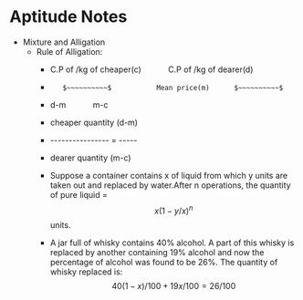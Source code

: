 # Aptitude Notes

* Mixture and Alligation
  * Rule of Alligation:
    * C.P of /kg of cheaper(c)      $~~~~~~~~~~$       C.P of /kg of dearer(d)
    *        $~~~~~~~~~~$           Mean price(m)      $~~~~~~~~~~$
    * d-m     $~~~~~~~~~~$ m-c
    
    *   cheaper quantity    (d-m)
    *   ---------------- =  -----
    *   dearer quantity     (m-c)


    * Suppose a container contains x of liquid from which y units are taken out and replaced by water.After n operations, the quantity of pure liquid = $$x (1 - y/x)^n$$ units.

    * A jar full of whisky contains 40% alcohol. A part of this whisky is replaced by another containing 19% alcohol and now the percentage of alcohol was found to be 26%. The quantity of whisky replaced is: $$40(1-x)/100+19x/100 = 26/100$$
    
